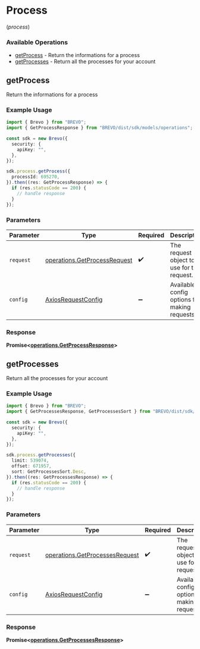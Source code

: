 # Process
(*process*)

### Available Operations

* [getProcess](#getprocess) - Return the informations for a process
* [getProcesses](#getprocesses) - Return all the processes for your account

## getProcess

Return the informations for a process

### Example Usage

```typescript
import { Brevo } from "BREVO";
import { GetProcessResponse } from "BREVO/dist/sdk/models/operations";

const sdk = new Brevo({
  security: {
    apiKey: "",
  },
});

sdk.process.getProcess({
  processId: 695270,
}).then((res: GetProcessResponse) => {
  if (res.statusCode == 200) {
    // handle response
  }
});
```

### Parameters

| Parameter                                                                    | Type                                                                         | Required                                                                     | Description                                                                  |
| ---------------------------------------------------------------------------- | ---------------------------------------------------------------------------- | ---------------------------------------------------------------------------- | ---------------------------------------------------------------------------- |
| `request`                                                                    | [operations.GetProcessRequest](../../models/operations/getprocessrequest.md) | :heavy_check_mark:                                                           | The request object to use for the request.                                   |
| `config`                                                                     | [AxiosRequestConfig](https://axios-http.com/docs/req_config)                 | :heavy_minus_sign:                                                           | Available config options for making requests.                                |


### Response

**Promise<[operations.GetProcessResponse](../../models/operations/getprocessresponse.md)>**


## getProcesses

Return all the processes for your account

### Example Usage

```typescript
import { Brevo } from "BREVO";
import { GetProcessesResponse, GetProcessesSort } from "BREVO/dist/sdk/models/operations";

const sdk = new Brevo({
  security: {
    apiKey: "",
  },
});

sdk.process.getProcesses({
  limit: 539074,
  offset: 671957,
  sort: GetProcessesSort.Desc,
}).then((res: GetProcessesResponse) => {
  if (res.statusCode == 200) {
    // handle response
  }
});
```

### Parameters

| Parameter                                                                        | Type                                                                             | Required                                                                         | Description                                                                      |
| -------------------------------------------------------------------------------- | -------------------------------------------------------------------------------- | -------------------------------------------------------------------------------- | -------------------------------------------------------------------------------- |
| `request`                                                                        | [operations.GetProcessesRequest](../../models/operations/getprocessesrequest.md) | :heavy_check_mark:                                                               | The request object to use for the request.                                       |
| `config`                                                                         | [AxiosRequestConfig](https://axios-http.com/docs/req_config)                     | :heavy_minus_sign:                                                               | Available config options for making requests.                                    |


### Response

**Promise<[operations.GetProcessesResponse](../../models/operations/getprocessesresponse.md)>**

